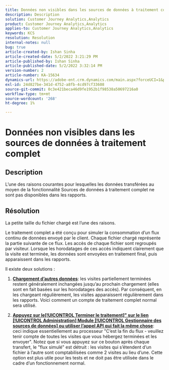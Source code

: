 ```yaml
---
title: Données non visibles dans les sources de données à traitement complet
description: Description
solution: Customer Journey Analytics,Analytics
product: Customer Journey Analytics,Analytics
applies-to: Customer Journey Analytics,Analytics
keywords: KCS
resolution: Resolution
internal-notes: null
bug: true
article-created-by: Ishan Sinha
article-created-date: 5/2/2022 3:21:29 PM
article-published-by: Ishan Sinha
article-published-date: 5/2/2022 3:32:14 PM
version-number: 2
article-number: KA-15634
dynamics-url: https://adobe-ent.crm.dynamics.com/main.aspx?forceUCI=1&pagetype=entityrecord&etn=knowledgearticle&id=a08c6085-2bca-ec11-a7b5-6045bd00dca1
exl-id: 24d827be-341d-4752-a8fb-4cd97cf33608
source-git-commit: 0c3e421beca46d9fe1952b1f98538a50697216a0
workflow-type: tm+mt
source-wordcount: '268'
ht-degree: 1%

---
```


# Données non visibles dans les sources de données à traitement complet

## Description


L’une des raisons courantes pour lesquelles les données transférées au moyen de la fonctionnalité Sources de données à traitement complet ne sont pas disponibles dans les rapports.


## Résolution


La petite taille du fichier chargé est l’une des raisons.

Le traitement complet a été conçu pour simuler la consommation d’un flux continu de données envoyé par le client. Chaque fichier chargé représente la partie suivante de ce flux. Les accès de chaque fichier sont regroupés par visiteur. Lorsque les horodatages de ces accès indiquent clairement que la visite est terminée, les données sont envoyées en traitement final, puis apparaissent dans les rapports.

Il existe deux solutions :

1. <u><b>Chargement d’autres données</b></u>: les visites partiellement terminées restent généralement inchangées jusqu’au prochain chargement (elles sont en fait basées sur les horodatages des accès). Par conséquent, en les chargeant régulièrement, les visites apparaissent régulièrement dans les rapports. Voici comment un compte de traitement complet normal sera utilisé.

2. <u><b>Appuyez sur le[!UICONTROL Terminer le traitement]&quot; sur le lien [!UICONTROL Administration] Module [!UICONTROL Gestionnaire des sources de données] ou utiliser l’appel API qui fait la même chose</b></u>: ceci indique essentiellement au processeur &quot;C’est la fin du flux - veuillez tenir compte de toutes les visites que vous hébergez terminées et les envoyer&quot;. Notez que si vous appuyez sur ce bouton après chaque transfert, le &quot;flux simulé&quot; est détruit : les visites qui s’étendent d’un fichier à l’autre sont comptabilisées comme 2 visites au lieu d’une. Cette option est plus utile pour les tests et ne doit pas être utilisée dans le cadre d’un fonctionnement normal.
